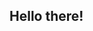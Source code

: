 ## Hello there! 

<!--
**AgnOzog/agnozog** is a ✨ _special_ ✨ repository because its `README.md` (this file) appears on your GitHub profile.



- 🔭 I’m currently working on my mastershool.com course
- 🌱 I’m currently learning ...
- 👯 I’m looking to collaborate on ...
- 🤔 I’m looking for help with ...
- 💬 Ask me about ...
- 📫 How to reach me: ...
- 😄 Pronouns: ...
- ⚡ Fun fact: ...

-->

